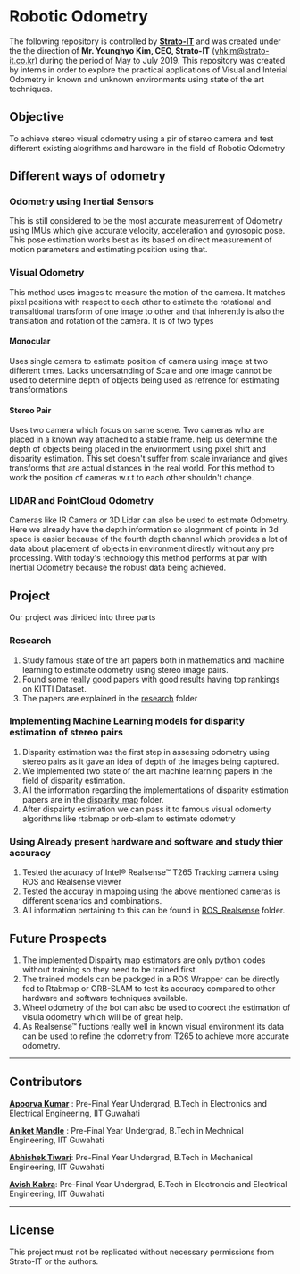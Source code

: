 # Robotic Odometry

The following repository is controlled by **[Strato-IT](https://stratoitkorea.com)** and was created under the
the direction of **Mr. Younghyo Kim, CEO, Strato-IT** (yhkim@strato-it.co.kr) during the period of May to July 2019. This repository was created by interns in order to explore the practical applications of Visual and Interial Odometry in known and unknown environments using state of the art techniques. 

## Objective

To achieve stereo visual odometry using a pir of stereo camera and test different existing alogrithms and hardware in the field of Robotic Odometry

## Different ways of odometry 

### Odometry using Inertial Sensors

This is still considered to be the most accurate measurement of Odometry using IMUs which give accurate velocity, acceleration and gyrosopic pose. This pose estimation works best as its based on direct measurement of motion parameters and estimating position using that.

### Visual Odometry

This method uses images to measure the motion of the camera. It matches pixel positions with respect to each other to estimate the rotational and transaltional transform of one image to other and that inherently is also the translation and rotation of the camera. It is of two types

#### Monocular

Uses single camera to estimate position of camera using image at two different times. Lacks undersatnding of Scale and one image cannot be used to determine depth of objects being used as refrence for estimating transformations

#### Stereo Pair

Uses two camera which focus on same scene. Two cameras who are placed in a known way attached to a stable frame. help us determine the depth of objects being placed in the environment using pixel shift and disparity estimation. This set doesn't suffer from scale invariance and gives transforms that are actual distances in the real world. For this method to work the position of cameras w.r.t to each other shouldn't change.

### LIDAR and PointCloud Odometry

Cameras like IR Camera or 3D Lidar can also be used to estimate Odometry. Here we already have the depth information so alognment of points in 3d space is easier because of the fourth depth channel which provides a lot of data about placement of objects in environment directly without any pre processing. With today's technology this method performs at par with Inertial Odometry because the robust data being achieved.

## Project

Our project was divided into three parts 
### Research

1. Study famous state of the art papers both in mathematics and machine learning to estimate odometry using stereo image pairs.
2. Found some really good papers with good results having top rankings on KITTI Dataset. 
3. The papers are explained in the [research](/research) folder

### Implementing Machine Learning models for disparity estimation of stereo pairs

1. Disparity estimation was the first step in assessing odometry using stereo pairs as it gave an idea of depth of the images being captured.
2. We implemented two state of the art machine learning papers in the field of disparity estimation.
3. All the information regarding the implementations of disparity estimation papers are in the [disparity_map](/disparity_map) folder. 
4. After dispairty estimation we can pass it to famous visual odomerty algorithms like rtabmap or orb-slam to estimate odometry

### Using Already present hardware and software and study thier accuracy

1. Tested the acuracy of Intel&reg; Realsense&trade; T265 Tracking camera using ROS and Realsense viewer
2. Tested the accuray in mapping using the above mentioned cameras is different scenarios and combinations.
3. All information pertaining to this can be found in [ROS_Realsense](/ROS_Realsense) folder.

## Future Prospects

1. The implemented Dispairty map estimators are only python codes without training so they need to be trained first.
2. The trained models can be packged in a ROS Wrapper can be directly fed to Rtabmap or ORB-SLAM to test its accuracy compared to other hardware and software techniques available.
3. Wheel odometry of the bot can also be used to coorect the estimation of visula odometry which will be of great help. 
4. As Realsense&trade; fuctions really well in known visual environment its data can be used to refine the odometry from T265 to achieve more accurate odometry.

-------

## Contributors

**[Apoorva Kumar](https://cybr17crwlr.github.io)** : Pre-Final Year Undergrad, B.Tech in Electronics and Electrical Engineering, IIT Guwahati

**[Aniket Mandle](https://linkedin.com/in/aniketmandle)** : Pre-Final Year Undergrad, B.Tech in Mechnical Engineering, IIT Guwahati

**[Abhishek Tiwari](https://linkedin.com/in/abhishektiwari18448)**: Pre-Final Year Undergrad, B.Tech in Mechanical Engineering, IIT Guwahati

**[Avish Kabra](https://linkedin.com/in/avish-kabra)**: Pre-Final Year Undergrad, B.Tech in Electroncis and Electrical Engineering, IIT Guwahati

-------

## License

This project must not be replicated without necessary permissions from Strato-IT or the authors.
